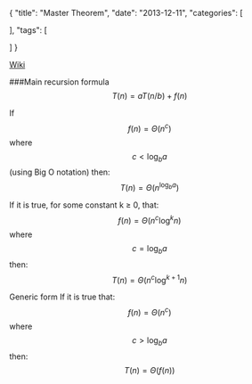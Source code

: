 {
  "title": "Master Theorem",
  "date": "2013-12-11",
  "categories": [
    
  ],
  "tags": [
    
  ]
}

[Wiki](http://en.wikipedia.org/wiki/Master_theorem)

###Main recursion formula
$$T(n) = aT(n / b) + f(n)$$

If 
$$f(n) = \Theta\left( n^{c} \right)$$ where $$c < \log_b a $$(using Big O notation)
then:
$$T(n) = \Theta\left( n^{\log_b a} \right)$$

If it is true, for some constant k ≥ 0, that:
$$f(n) = \Theta\left( n^{c} \log^{k} n \right)$$ where $$c = \log_b a$$
then:
$$T(n) = \Theta\left( n^{c} \log^{k+1} n \right)$$

Generic form
If it is true that:
$$f(n) = \Theta\left( n^{c} \right)$$ where $$c > \log_b a$$
then:
$$T\left(n \right) = \Theta\left(f(n) \right)$$

